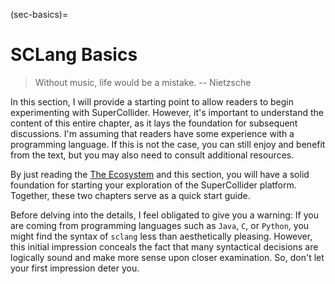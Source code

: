 (sec-basics)=
# SCLang Basics

>Without music, life would be a mistake. -- Nietzsche

In this section, I will provide a starting point to allow readers to begin experimenting with SuperCollider.
However, it's important to understand the content of this entire chapter, as it lays the foundation for subsequent discussions. 
I'm assuming that readers have some experience with a programming language. 
If this is not the case, you can still enjoy and benefit from the text, but you may also need to consult additional resources.

By just reading the [The Ecosystem](sec-ecosystem) and this section, you will have a solid foundation for starting your exploration of the SuperCollider platform. Together, these two chapters serve as a quick start guide.

Before delving into the details, I feel obligated to give you a warning: If you are coming from programming languages such as ``Java``, ``C``, or ``Python``, you might find the syntax of ``sclang`` less than aesthetically pleasing. 
However, this initial impression conceals the fact that many syntactical decisions are logically sound and make more sense upon closer examination. 
So, don't let your first impression deter you.